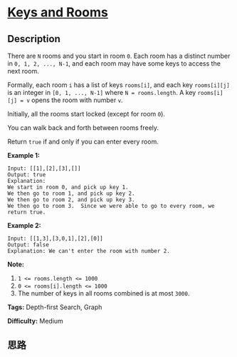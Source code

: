 # [Keys and Rooms][title]

## Description

There are `N` rooms and you start in room `0`.  Each room has a distinct
number in `0, 1, 2, ..., N-1`, and each room may have some keys to access the
next room.

Formally, each room `i` has a list of keys `rooms[i]`, and each key
`rooms[i][j]` is an integer in `[0, 1, ..., N-1]` where `N = rooms.length`.  A
key `rooms[i][j] = v` opens the room with number `v`.

Initially, all the rooms start locked (except for room `0`).

You can walk back and forth between rooms freely.

Return `true` if and only if you can enter every room.

**Example 1:**
            Input: [[1],[2],[3],[]]    Output: true    Explanation:    We start in room 0, and pick up key 1.    We then go to room 1, and pick up key 2.    We then go to room 2, and pick up key 3.    We then go to room 3.  Since we were able to go to every room, we return true.    

**Example 2:**
            Input: [[1,3],[3,0,1],[2],[0]]    Output: false    Explanation: We can't enter the room with number 2.    

**Note:**

  1. `1 <= rooms.length <= 1000`
  2. `0 <= rooms[i].length <= 1000`
  3. The number of keys in all rooms combined is at most `3000`.


**Tags:** Depth-first Search, Graph

**Difficulty:** Medium

## 思路

[title]: https://leetcode.com/problems/keys-and-rooms
